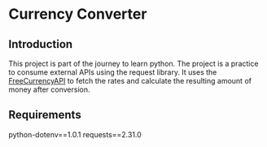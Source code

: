 # Currency Converter

## Introduction

This project is part of the journey to learn python. The project is a practice to consume external APIs using the request library.
It uses the [FreeCurrencyAPI](https://freecurrencyapi.com/) to fetch the rates and calculate the resulting amount of money after conversion.

## Requirements
python-dotenv==1.0.1
requests==2.31.0
